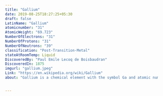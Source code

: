 ```yaml
---
title: "Gallium"
date: 2019-08-25T18:27:25+05:30
draft: false
LatinName: "Gallium"
atomicnumber: "31"
AtomicWeight: "69.723"
NumberOfElectrons: "31"
NumberOfProtons: "31"
NumberOfNeutrons: "39" 
classification: "Post-Transition-Metal"
stateAtRoomTemp: Liquid
DiscoveredBy: "Paul Emile Lecoq de Boisbaudran" 
DiscoveredIn: 1875
imgurl: "gallium.jpeg"
Link: "https://en.wikipedia.org/wiki/Gallium"
about: "Gallium is a chemical element with the symbol Ga and atomic number 31. Elemental gallium is a soft, silvery blue metal at standard temperature and pressure. However in its liquid state it becomes silvery white. If too much force is applied, the gallium may fracture conchoidally. It is in group 13 of the periodic table, and thus has similarities to the other metals of the group, aluminium, indium, and thallium. Gallium does not occur as a free element in nature, but as gallium compounds in trace amounts in zinc ores and in bauxite. Elemental gallium is a liquid at temperatures greater than 29.76 °C , above room temperature, but below the normal human body temperature of 37 °C (99 °F). Hence, the metal will melt in a person's hands."


---
```


